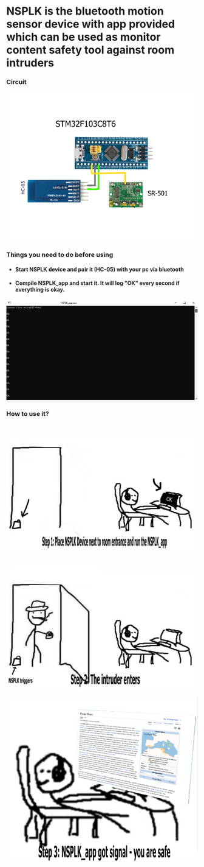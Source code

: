 # NSPLK is the bluetooth motion sensor device with app provided which can be used as monitor content safety tool against room intruders
### Circuit
![img](docs/cir.jpg)

### Things you need to do before using
* #### Start NSPLK device and pair it (HC-05) with your pc via bluetooth
* #### Compile NSPLK_app and start it. It will log "OK" every second if everything is okay.
![img](docs/img0.jpg)


### How to use it?

![img](docs/img1.jpg)

![img](docs/img2.jpg)

![img](docs/img4.jpg)


